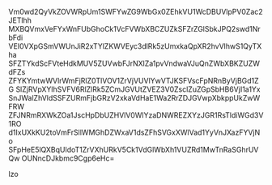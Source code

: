 Vm0wd2QyVkZOVWRpUm1SWFYwZG9WbGx0ZEhkVU1WcDBUVlpPV0Zac2JETlhh
MXBQVmxVeFYxWnFUbGhoCk1VcFVWbXBCZUZkSFZrZGlSbkJPQ2swd1NrbFdi
VEI0VXpGSmVWUnJiR2xTYlZKWVEyc3dlRk5zUmxkaQpXR2hvVlhwS1QyTXha
SFZTYkdScFVteHdkMUV5ZUVwbFJrNXlZa1pvVndwaVJuQnZWbXBKZUZWdFZs
ZFYKYmtwWVlrWmFjRlZ0TlVOV1ZrVjVUVlYwVTJKSFVscFpNRnByVjBGd1ZG
SlZjRVpXYlhSVFV6RlZlRk5ZCmJGVUtZVEZ3V0ZsclZuZGpSbHB6VjI1a1Yx
SnJWalZhVldSSFZURmFjbGRzV2xkaVdHaE1Wa2RrZDJGVwpXbkppUkZwWFRW
ZFJNRmRXWkZOa1JscHpDbUZHVlV0WlYzaDNWREZXYzJGR1RsTldiWGd3V1RO
d1IxUXkKU2toVmFrSllWMGhDZWxaV1dsZFhSVGxXWlVad1YyVnJXazFYVjNo
SFpHeE5lQXBqUldoT1ZrVXhURkV5Ck1VdGlWbXh1VUZRd1MwTnRaSGhrUVQw
OUNncDJkbmc9Cgp6eHc=

lzo